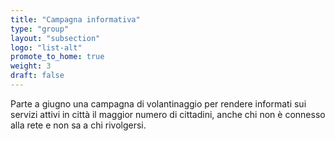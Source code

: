 ```yaml
---
title: "Campagna informativa"
type: "group"
layout: "subsection"
logo: "list-alt"
promote_to_home: true
weight: 3
draft: false
---
```


Parte a giugno una campagna di volantinaggio per rendere informati sui servizi attivi in città il maggior numero di cittadini, anche chi non è connesso alla rete e non sa a chi rivolgersi.
